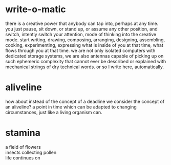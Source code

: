 # write-o-matic

there is a creative power that anybody can tap into, perhaps at any time. you just pause, sit down, or stand up, or assume any other position, and switch, intently switch your attention, mode of thinking into the creative mode. start writing, drawing, composing, arranging, designing, assembling, cooking, experimenting, expressing what is inside of you at that time, what flows through you at that time. we are not only isolated computers with dedicated storage systems, we are also antennas capable of picking up on such ephemeric complexity that cannot ever be described or explained with mechanical strings of dry technical words. or so I write here, automatically.

# aliveline

how about instead of the concept of a deadline we consider the concept of an aliveline? a point in time which can be adapted to changing circumstances, just like a living organism can.

# stamina

a field of flowers  
insects collecting pollen  
life continues on  
